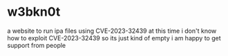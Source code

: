 # w3bkn0t
a website to run ipa files using CVE-2023-32439
at this time i don't know how to exploit CVE-2023-32439 so its just kind of empty i am happy to get support from people
